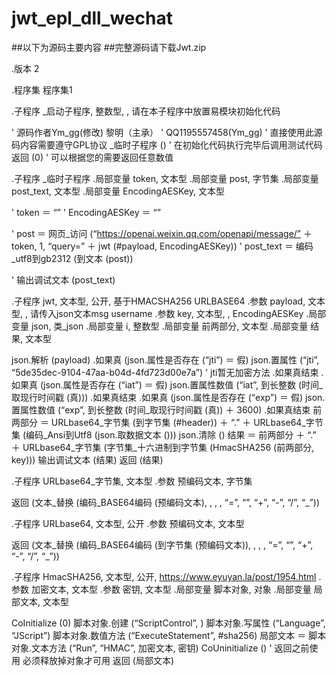  # jwt_epl_dll_wechat
 ##以下为源码主要内容
 ##完整源码请下载Jwt.zip

.版本 2

.程序集 程序集1

.子程序 _启动子程序, 整数型, , 请在本子程序中放置易模块初始化代码

' 源码作者Ym_gg(修改) 黎明（主承）
' QQ1195557458(Ym_gg)
' 直接使用此源码内容需要遵守GPL协议
_临时子程序 ()  ' 在初始化代码执行完毕后调用测试代码
返回 (0)  ' 可以根据您的需要返回任意数值

.子程序 _临时子程序
.局部变量 token, 文本型
.局部变量 post, 字节集
.局部变量 post_text, 文本型
.局部变量 EncodingAESKey, 文本型

' token ＝ “”
' EncodingAESKey ＝ “”

' post ＝ 网页_访问 (“https://openai.weixin.qq.com/openapi/message/” ＋ token, 1, “query=” ＋ jwt (#payload, EncodingAESKey))
' post_text ＝ 编码_utf8到gb2312 (到文本 (post))

' 输出调试文本 (post_text)

.子程序 jwt, 文本型, 公开, 基于HMACSHA256 URLBASE64
.参数 payload, 文本型, , 请传入json文本msg username
.参数 key, 文本型, , EncodingAESKey
.局部变量 json, 类_json
.局部变量 i, 整数型
.局部变量 前两部分, 文本型
.局部变量 结果, 文本型


json.解析 (payload)
.如果真 (json.属性是否存在 (“jti”) ＝ 假)
    json.置属性 (“jti”, “5de35dec-9104-47aa-b04d-4fd723d00e7a”)  ' jti暂无加密方法
.如果真结束
.如果真 (json.属性是否存在 (“iat”) ＝ 假)
    json.置属性数值 (“iat”, 到长整数 (时间_取现行时间戳 (真)))
.如果真结束
.如果真 (json.属性是否存在 (“exp”) ＝ 假)
    json.置属性数值 (“exp”, 到长整数 (时间_取现行时间戳 (真)) ＋ 3600)
.如果真结束
前两部分 ＝ URLbase64_字节集 (到字节集 (#header)) ＋ “.” ＋ URLbase64_字节集 (编码_Ansi到Utf8 (json.取数据文本 ()))
json.清除 ()
结果 ＝ 前两部分 ＋ “.” ＋ URLbase64_字节集 (字节集_十六进制到字节集 (HmacSHA256 (前两部分, key)))
输出调试文本 (结果)
返回 (结果)


.子程序 URLbase64_字节集, 文本型
.参数 预编码文本, 字节集

返回 (文本_替换 (编码_BASE64编码 (预编码文本), , , , “=”, “”, “+”, “-”, “/”, “_”))


.子程序 URLbase64, 文本型, 公开
.参数 预编码文本, 文本型

返回 (文本_替换 (编码_BASE64编码 (到字节集 (预编码文本)), , , , “=”, “”, “+”, “-”, “/”, “_”))



.子程序 HmacSHA256, 文本型, 公开, https://www.eyuyan.la/post/1954.html
.参数 加密文本, 文本型
.参数 密钥, 文本型
.局部变量 脚本对象, 对象
.局部变量 局部文本, 文本型

CoInitialize (0)
脚本对象.创建 (“ScriptControl”, )
脚本对象.写属性 (“Language”, “JScript”)
脚本对象.数值方法 (“ExecuteStatement”, #sha256)
局部文本 ＝ 脚本对象.文本方法 (“Run”, “HMAC”, 加密文本, 密钥)
CoUninitialize ()  ' 返回之前使用 必须释放掉对象才可用
返回 (局部文本)
